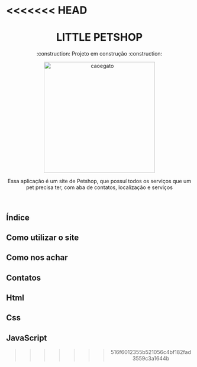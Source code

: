 <<<<<<< HEAD
=======
<h1 align="center"> LITTLE PETSHOP </h1>
<p align="center">:construction: Projeto em construção :construction:</p>



<div align="center">
    <img width= 300px title="caoegato" src="https://github.com/Victor-Matoso/littlepetshop/assets/126249122/7471f9ea-c9d0-42c2-8f64-20b80f5c1c95"/>
<div>


<p> Essa aplicação é um site de Petshop, que possuí todos os serviços que um pet precisa ter, com aba de contatos, localização e serviços  </p>

<br>

<h2 align="left"> Índice </h2>

<h2 align="left"> Como utilizar o site </h2>

<h2 align="left"> Como nos achar </h2>

<h2 align="left"> Contatos </h2>

<h2 align="left"> Html </h2>

<h2 align="left"> Css </h2>

<h2 align="left"> JavaScript </h2>


>>>>>>> 516f6012355b521056c4bf182fad3559c3a1644b
